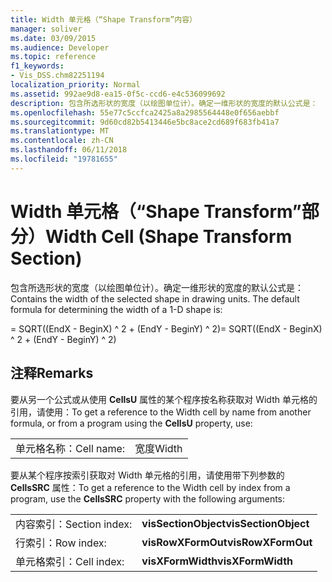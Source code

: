```yaml
---
title: Width 单元格（“Shape Transform”内容）
manager: soliver
ms.date: 03/09/2015
ms.audience: Developer
ms.topic: reference
f1_keywords:
- Vis_DSS.chm82251194
localization_priority: Normal
ms.assetid: 992ae9d8-ea15-0f5c-ccd6-e4c536099692
description: 包含所选形状的宽度（以绘图单位计）。确定一维形状的宽度的默认公式是：
ms.openlocfilehash: 55e77c5ccfca2425a8a2985564448e0f656aebbf
ms.sourcegitcommit: 9d60cd82b5413446e5bc8ace2cd689f683fb41a7
ms.translationtype: MT
ms.contentlocale: zh-CN
ms.lasthandoff: 06/11/2018
ms.locfileid: "19781655"
---
```

# <a name="width-cell-shape-transform-section"></a><span data-ttu-id="349db-104">Width 单元格（“Shape Transform”部分）</span><span class="sxs-lookup"><span data-stu-id="349db-104">Width Cell (Shape Transform Section)</span></span>

<span data-ttu-id="349db-p102">包含所选形状的宽度（以绘图单位计）。确定一维形状的宽度的默认公式是：</span><span class="sxs-lookup"><span data-stu-id="349db-p102">Contains the width of the selected shape in drawing units. The default formula for determining the width of a 1-D shape is:</span></span>
  
<span data-ttu-id="349db-107">= SQRT((EndX - BeginX) ^ 2 + (EndY - BeginY) ^ 2)</span><span class="sxs-lookup"><span data-stu-id="349db-107">= SQRT((EndX - BeginX) ^ 2 + (EndY - BeginY) ^ 2)</span></span>
  
## <a name="remarks"></a><span data-ttu-id="349db-108">注释</span><span class="sxs-lookup"><span data-stu-id="349db-108">Remarks</span></span>

<span data-ttu-id="349db-109">要从另一个公式或从使用 **CellsU** 属性的某个程序按名称获取对 Width 单元格的引用，请使用：</span><span class="sxs-lookup"><span data-stu-id="349db-109">To get a reference to the Width cell by name from another formula, or from a program using the **CellsU** property, use:</span></span> 
  
|||
|:-----|:-----|
| <span data-ttu-id="349db-110">单元格名称：</span><span class="sxs-lookup"><span data-stu-id="349db-110">Cell name:</span></span>  <br/> | <span data-ttu-id="349db-111">宽度</span><span class="sxs-lookup"><span data-stu-id="349db-111">Width</span></span>  <br/> |
   
<span data-ttu-id="349db-112">要从某个程序按索引获取对 Width 单元格的引用，请使用带下列参数的 **CellsSRC** 属性：</span><span class="sxs-lookup"><span data-stu-id="349db-112">To get a reference to the Width cell by index from a program, use the **CellsSRC** property with the following arguments:</span></span> 
  
|||
|:-----|:-----|
| <span data-ttu-id="349db-113">内容索引：</span><span class="sxs-lookup"><span data-stu-id="349db-113">Section index:</span></span>  <br/> |<span data-ttu-id="349db-114">**visSectionObject**</span><span class="sxs-lookup"><span data-stu-id="349db-114">**visSectionObject**</span></span> <br/> |
| <span data-ttu-id="349db-115">行索引：</span><span class="sxs-lookup"><span data-stu-id="349db-115">Row index:</span></span>  <br/> |<span data-ttu-id="349db-116">**visRowXFormOut**</span><span class="sxs-lookup"><span data-stu-id="349db-116">**visRowXFormOut**</span></span> <br/> |
| <span data-ttu-id="349db-117">单元格索引：</span><span class="sxs-lookup"><span data-stu-id="349db-117">Cell index:</span></span>  <br/> |<span data-ttu-id="349db-118">**visXFormWidth**</span><span class="sxs-lookup"><span data-stu-id="349db-118">**visXFormWidth**</span></span> <br/> |
   

